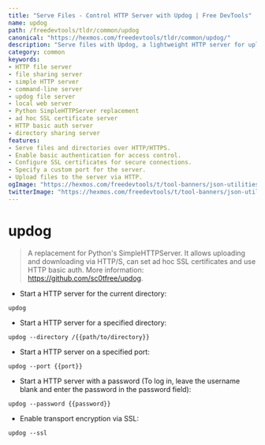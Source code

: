 ```yaml
---
title: "Serve Files - Control HTTP Server with Updog | Free DevTools"
name: updog
path: /freedevtools/tldr/common/updog
canonical: "https://hexmos.com/freedevtools/tldr/common/updog/"
description: "Serve files with Updog, a lightweight HTTP server for uploads and downloads. Quickly share files and directories with basic auth and SSL support. Free online tool, no registration required."
category: common
keywords:
- HTTP file server
- file sharing server
- simple HTTP server
- command-line server
- updog file server
- local web server
- Python SimpleHTTPServer replacement
- ad hoc SSL certificate server
- HTTP basic auth server
- directory sharing server
features:
- Serve files and directories over HTTP/HTTPS.
- Enable basic authentication for access control.
- Configure SSL certificates for secure connections.
- Specify a custom port for the server.
- Upload files to the server via HTTP.
ogImage: "https://hexmos.com/freedevtools/t/tool-banners/json-utilities-banner.png"
twitterImage: "https://hexmos.com/freedevtools/t/tool-banners/json-utilities-banner.png"
---
```


# updog

> A replacement for Python's SimpleHTTPServer.
> It allows uploading and downloading via HTTP/S, can set ad hoc SSL certificates and use HTTP basic auth.
> More information: <https://github.com/sc0tfree/updog>.

- Start a HTTP server for the current directory:

`updog`

- Start a HTTP server for a specified directory:

`updog --directory /{{path/to/directory}}`

- Start a HTTP server on a specified port:

`updog --port {{port}}`

- Start a HTTP server with a password (To log in, leave the username blank and enter the password in the password field):

`updog --password {{password}}`

- Enable transport encryption via SSL:

`updog --ssl`
